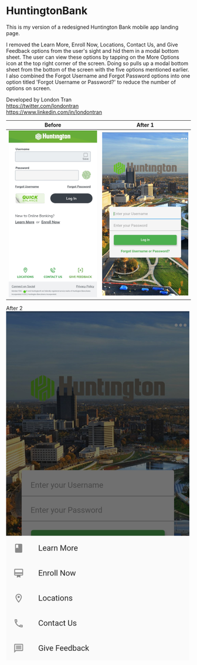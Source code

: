 # HuntingtonBank

This is my version of a redesigned Huntington Bank mobile app landing page. 

I removed the Learn More, Enroll Now, Locations, Contact Us, and Give Feedback options from the user's sight and hid them in a modal bottom sheet. The user can view these options by tapping on the More Options icon at the top right corner of the screen. Doing so pulls up a modal bottom sheet from the bottom of the screen with the five options mentioned earlier. I also combined the Forgot Username and Forgot Password options into one option titled 'Forgot Username or Password?' to reduce the number of options on screen.

Developed by London Tran<br>
https://twitter.com/londontran<br>
https://www.linkedin.com/in/londontran<br>

Before            |  After 1
:-------------------------:|:-------------------------:
<img src="images/huntingtonBefore.jpg" width="500">  |  <img src="images/huntingtonAfter1.jpg" width="500">
After 2
<img src="images/huntingtonAfter2.jpg" width="500">


